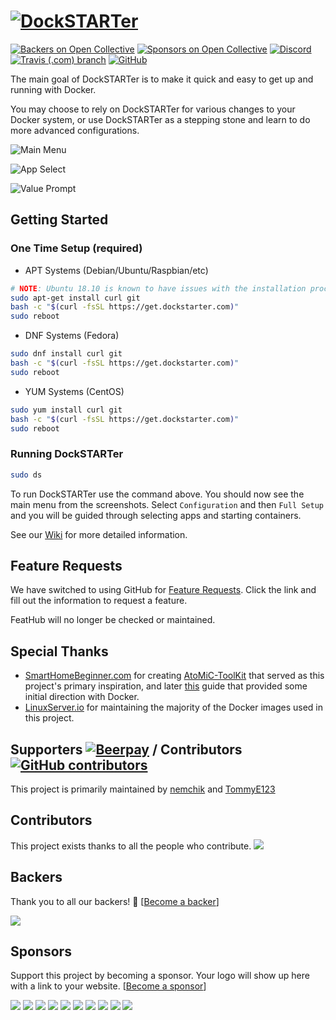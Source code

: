 # [![DockSTARTer](https://github.com/GhostWriters/DockSTARTer/raw/master/.github/logo.png)](https://dockstarter.com/)

[![Backers on Open Collective](https://opencollective.com/DockSTARTer/backers/badge.svg)](#backers) [![Sponsors on Open Collective](https://opencollective.com/DockSTARTer/sponsors/badge.svg)](#sponsors) [![Discord](https://img.shields.io/discord/477959324183035936.svg?logo=discord)](https://discord.gg/YFyJpmH) [![Travis (.com) branch](https://img.shields.io/travis/com/GhostWriters/DockSTARTer/master.svg?logo=travis)](https://travis-ci.com/GhostWriters/DockSTARTer) [![GitHub](https://img.shields.io/github/license/GhostWriters/DockSTARTer.svg)](https://github.com/GhostWriters/DockSTARTer/blob/master/LICENSE.md)

The main goal of DockSTARTer is to make it quick and easy to get up and running with Docker.

You may choose to rely on DockSTARTer for various changes to your Docker system, or use DockSTARTer as a stepping stone and learn to do more advanced configurations.

![Main Menu](https://i.imgur.com/odfRk0j.png)

![App Select](https://i.imgur.com/tFsu2Hh.png)

![Value Prompt](https://i.imgur.com/k1bdAoQ.png)

## Getting Started

### One Time Setup (required)

- APT Systems (Debian/Ubuntu/Raspbian/etc)

```bash
# NOTE: Ubuntu 18.10 is known to have issues with the installation process, 18.04 is recommended
sudo apt-get install curl git
bash -c "$(curl -fsSL https://get.dockstarter.com)"
sudo reboot
```

- DNF Systems (Fedora)

```bash
sudo dnf install curl git
bash -c "$(curl -fsSL https://get.dockstarter.com)"
sudo reboot
```

- YUM Systems (CentOS)

```bash
sudo yum install curl git
bash -c "$(curl -fsSL https://get.dockstarter.com)"
sudo reboot
```

### Running DockSTARTer

```bash
sudo ds
```

To run DockSTARTer use the command above. You should now see the main menu from the screenshots. Select `Configuration` and then `Full Setup` and you will be guided through selecting apps and starting containers.

See our [Wiki](https://github.com/GhostWriters/DockSTARTer/wiki/) for more detailed information.

## Feature Requests

We have switched to using GitHub for [Feature Requests](https://github.com/GhostWriters/DockSTARTer/issues/new?template=feature_request.md). Click the link and fill out the information to request a feature.

FeatHub will no longer be checked or maintained.

## Special Thanks

- [SmartHomeBeginner.com](https://www.smarthomebeginner.com/) for creating [AtoMiC-ToolKit](https://github.com/htpcBeginner/AtoMiC-ToolKit) that served as this project's primary inspiration, and later [this](https://www.smarthomebeginner.com/docker-home-media-server-2018-basic/) guide that provided some initial direction with Docker.
- [LinuxServer.io](https://www.linuxserver.io/) for maintaining the majority of the Docker images used in this project.

## Supporters [![Beerpay](https://img.shields.io/beerpay/GhostWriters/DockSTARTer.svg)](https://beerpay.io/GhostWriters/DockSTARTer) / Contributors [![GitHub contributors](https://img.shields.io/github/contributors/GhostWriters/DockSTARTer.svg)](https://GitHub.com/GhostWriters/DockSTARTer/graphs/contributors/)

This project is primarily maintained by [nemchik](https://github.com/GhostWriters/DockSTARTer/commits?author=nemchik) and [TommyE123](https://github.com/GhostWriters/DockSTARTer/commits?author=TommyE123)

## Contributors

This project exists thanks to all the people who contribute. 
<a href="https://github.com/GhostWriters/DockSTARTer/graphs/contributors"><img src="https://opencollective.com/DockSTARTer/contributors.svg?width=890&button=false" /></a>


## Backers

Thank you to all our backers! 🙏 [[Become a backer](https://opencollective.com/DockSTARTer#backer)]

<a href="https://opencollective.com/DockSTARTer#backers" target="_blank"><img src="https://opencollective.com/DockSTARTer/backers.svg?width=890"></a>


## Sponsors

Support this project by becoming a sponsor. Your logo will show up here with a link to your website. [[Become a sponsor](https://opencollective.com/DockSTARTer#sponsor)]

<a href="https://opencollective.com/DockSTARTer/sponsor/0/website" target="_blank"><img src="https://opencollective.com/DockSTARTer/sponsor/0/avatar.svg"></a>
<a href="https://opencollective.com/DockSTARTer/sponsor/1/website" target="_blank"><img src="https://opencollective.com/DockSTARTer/sponsor/1/avatar.svg"></a>
<a href="https://opencollective.com/DockSTARTer/sponsor/2/website" target="_blank"><img src="https://opencollective.com/DockSTARTer/sponsor/2/avatar.svg"></a>
<a href="https://opencollective.com/DockSTARTer/sponsor/3/website" target="_blank"><img src="https://opencollective.com/DockSTARTer/sponsor/3/avatar.svg"></a>
<a href="https://opencollective.com/DockSTARTer/sponsor/4/website" target="_blank"><img src="https://opencollective.com/DockSTARTer/sponsor/4/avatar.svg"></a>
<a href="https://opencollective.com/DockSTARTer/sponsor/5/website" target="_blank"><img src="https://opencollective.com/DockSTARTer/sponsor/5/avatar.svg"></a>
<a href="https://opencollective.com/DockSTARTer/sponsor/6/website" target="_blank"><img src="https://opencollective.com/DockSTARTer/sponsor/6/avatar.svg"></a>
<a href="https://opencollective.com/DockSTARTer/sponsor/7/website" target="_blank"><img src="https://opencollective.com/DockSTARTer/sponsor/7/avatar.svg"></a>
<a href="https://opencollective.com/DockSTARTer/sponsor/8/website" target="_blank"><img src="https://opencollective.com/DockSTARTer/sponsor/8/avatar.svg"></a>
<a href="https://opencollective.com/DockSTARTer/sponsor/9/website" target="_blank"><img src="https://opencollective.com/DockSTARTer/sponsor/9/avatar.svg"></a>


